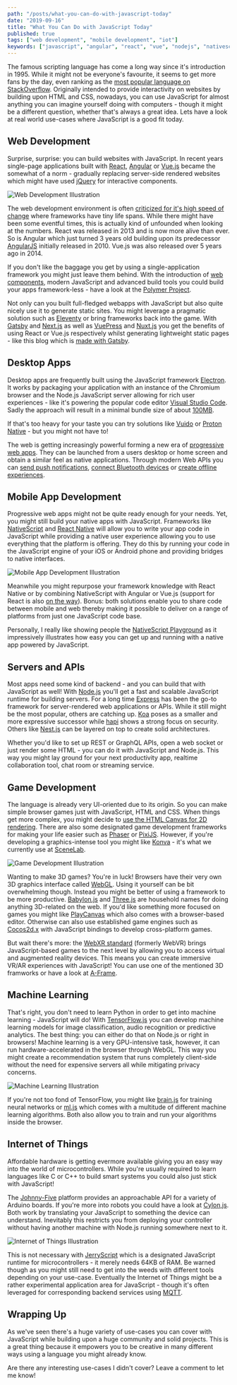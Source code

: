 ```yaml
---
path: "/posts/what-you-can-do-with-javascript-today"
date: "2019-09-16"
title: "What You Can Do with JavaScript Today"
published: true
tags: ["web development", "mobile development", "iot"]
keywords: ["javascript", "angular", "react", "vue", "nodejs", "nativescript", "react native", "what is javascript used for", "html", "css"]
---
```


The famous scripting language has come a long way since it's
introduction in 1995. While it might not be everyone's favourite, it
seems to get more fans by the day, even ranking as the
[most popular
language on StackOverflow](https://insights.stackoverflow.com/survey/2019#technology).
Originally intended to provide interactivity on websites by building
upon HTML and CSS, nowadays, you can use JavaScript for almost anything
you can imagine yourself doing with computers - though it might be a
different question, whether that's always a great idea. Lets have a look
at real world use-cases where JavaScript is a good fit today.

## Web Development

Surprise, surprise: you can build websites with JavaScript. In recent
years single-page applications built with
[React](https://reactjs.org/),
[Angular](https://angular.io/) or
[Vue.js](https://vuejs.org/) became the somewhat of a norm - gradually
replacing server-side rendered websites which might have used
[jQuery](https://jquery.com/) for interactive components.

![Web Development Illustration](frameworks_sm.png)

The web development environment is often
[criticized for it's
high speed of change](https://dayssincelastjavascriptframework.com/)
where frameworks have tiny life spans. While there might have been some
eventful times, this is actually kind of unfounded when looking at the
numbers. React was released in 2013 and is now more alive than ever. So
is Angular which just turned 3 years old building upon its predecessor
[AngularJS](https://angularjs.org/) initially released in 2010. Vue.js
was also released over 5 years ago in 2014.

If you don't like the baggage you get by using a single-application
framework you might just leave them behind. With the introduction of
[web components](https://developer.mozilla.org/en-US/docs/Web/Web_Components),
modern JavaScript and advanced build tools you could build your apps
framework-less - have a look at the
[Polymer Project](https://www.polymer-project.org/).
 
Not only can you built full-fledged webapps with JavaScript but also
quite nicely use it to generate static sites. You might leverage a
pragmatic solution such as
[Eleventy](https://www.11ty.io/) or bring frameworks back into the game.
With
[Gatsby](https://www.gatsbyjs.org/) and
[Next.js](https://nextjs.org/) as well as
[VuePress](https://vuepress.vuejs.org/) and
[Nuxt.js](https://nuxtjs.org/) you get the benefits of using React or
Vue.js respectively whilst generating lightweight static pages - like
this blog which is
[made with Gatsby](https://github.com/nilsmehlhorn/blog).

## Desktop Apps

Desktop apps are frequently built using the JavaScript framework
[Electron](https://electronjs.org/). It works by packaging your
application with an instance of the Chromium browser and the Node.js
JavaScript server allowing for rich user experiences - like it's
powering the popular code editor
[Visual Studio Code](https://code.visualstudio.com/). Sadly the approach
will result in a minimal bundle size of about
[100MB](https://github.com/electron/electron/issues/2003).

If that's too heavy for your taste you can try solutions like
[Vuido](https://vuido.mimec.org/) or
[Proton Native](https://proton-native.js.org/) - but you might not have
to!

The web is getting increasingly powerful forming a new era of
[progressive web apps](https://developers.google.com/web/progressive-web-apps).
They can be launched from a users desktop or home screen and obtain a
similar feel as native applications. Through modern Web APIs you can
[send push
notifications](https://developer.mozilla.org/en-US/docs/Web/API/Push_API),
[connect Bluetooth devices](https://developer.mozilla.org/en-US/docs/Web/API/Web_Bluetooth_API)
or
[create offline experiences](https://developer.mozilla.org/en-US/docs/Web/API/Service_Worker_API).

## Mobile App Development

Progressive web apps might not be quite ready enough for your needs.
Yet, you might still build your native apps with JavaScript. Frameworks
like
[NativeScript](https://www.nativescript.org/) and
[React Native](https://facebook.github.io/react-native/) will allow you
to write your app code in JavaScript while providing a native user
experience allowing you to use everything that the platform is offering.
They do this by running your code in the JavaScript engine of your iOS
or Android phone and providing bridges to native interfaces. 

![Mobile App Development Illustration](mobile_prototyping_sm.png)

Meanwhile you might repurpose your framework knowledge with React Native
or by combining NativeScript with Angular or Vue.js (support for React
is also 
[on the way](https://github.com/shirakaba/react-nativescript)). Bonus:
both solutions enable you to share code between mobile and web thereby
making it possible to deliver on a range of platforms from just one
JavaScript code base.

Personally, I really like showing people the
[NativeScript Playground](https://play.nativescript.org/) as it
impressively illustrates how easy you can get up and running with a
native app powered by JavaScript.

## Servers and APIs

Most apps need some kind of backend - and you can build that with
JavaScript as well! With
[Node.js](https://nodejs.org/en/) you'll get a fast and scalable
JavaScript runtime for building servers. For a long time
[Express](http://expressjs.com/) has been the go-to framework for
server-rendered web applications or APIs. While it still might be the
most popular, others are catching up.
[Koa](https://koajs.com/) poses as a smaller and more expressive
successor while
[hapi](https://hapi.dev/) shows a strong focus on security. Others like
[Nest.js](https://nestjs.com/) can be layered on top to create solid
architectures.

Whether you'd like to set up REST or GraphQL APIs, open a web socket or
just render some HTML - you can do it with JavaScript and Node.js. This
way you might lay ground for your next productivity app, realtime
collaboration tool, chat room or streaming service.

## Game Development

The language is already very UI-oriented due to its origin. So you can
make simple browser games just with JavaScript, HTML and CSS. When
things get more complex, you might decide to
[use the HTML Canvas for
2D rendering](https://developer.mozilla.org/en-US/docs/Games/Tutorials/2D_Breakout_game_pure_JavaScript).
There are also some designated game development frameworks for making
your life easier such as
[Phaser](http://phaser.io/) or
[PixiJS](https://www.pixijs.com/). However, if you're developing a
graphics-intense tool you might like
[Konva](https://konvajs.org/) - it's what we currently use at
[SceneLab](https://scenelab.io/).

![Game Development Illustration](ninja_sm.png)

Wanting to make 3D games? You're in luck! Browsers have their very own
3D graphics interface called
[WebGL](https://developer.mozilla.org/en-US/docs/Web/API/WebGL_API).
Using it yourself can be bit overwhelming though. Instead you might be
better of using a framework to be more productive.
[Babylon.js](https://www.babylonjs.com/) and
[Three.js](https://threejs.org/) are household names for doing anything
3D-related on the web. If you'd like something more focused on games you
might like
[PlayCanvas](https://playcanvas.com) which also comes with a
browser-based editor. Otherwise can also use established game engines
such as
[Cocos2d.x](https://cocos2d-x.org/cocos2dx) with JavaScript bindings to
develop cross-platform games.

But wait there's more: the
[WebXR standard](https://developer.mozilla.org/en-US/docs/Web/API/WebXR_Device_API)
(formerly WebVR) brings JavaScript-based games to the next level by
allowing you to access virtual and augmented reality devices. This means
you can create immersive VR/AR experiences with JavaScript! You can use
one of the mentioned 3D framworks or have a look at
[A-Frame](https://aframe.io/).

## Machine Learning

That's right, you don't need to learn Python in order to get into
machine learning - JavaScript will do! With
[TensorFlow.js](https://www.tensorflow.org/js) you can develop machine
learning models for image classification, audio recognition or
predictive analytics. The best thing: you can either do that on Node.js
or right in browsers! Machine learning is a very GPU-intensive task,
however, it can run hardware-accelerated in the browser through WebGL.
This way you might create a recommendation system that runs completely
client-side without the need for expensive servers all while mitigating
privacy concerns.

![Machine Learning Illustration](predictive_analytics_sm.png)

If you're not too fond of TensorFlow, you might like
[brain.js](https://github.com/BrainJS/brain.js) for training neural
networks or
[ml.js](https://github.com/mljs/ml) which comes with a multitude of
different machine learning algorithms. Both also allow you to train and
run your algorithms inside the browser.

## Internet of Things

Affordable hardware is getting evermore available giving you an easy way
into the world of microcontrollers. While you're usually required to
learn languages like C or C++ to build smart systems you could also just
stick with JavaScript!

The
[Johnny-Five](http://johnny-five.io/) platform provides an approachable
API for a variety of Arduino boards. If you're more into robots you
could have a look at
[Cylon,js](https://cylonjs.com/). Both work by translating your
JavaScript to something the device can understand. Inevitably this
restricts you from deploying your controller without having another machine with
Node.js running somewhere next to it.

![Internet of Things Illustration](connected_world_sm.png)

This is not necessary with
[JerryScript](https://jerryscript.net/) which is a designated JavaScript
runtime for microcontrollers - it merely needs 64KB of RAM. Be warned
though as you might still need to get into the weeds with different
tools depending on your use-case. Eventually the Internet of Things might be a rather
experimental application area for JavaScript - though it's often leveraged for corresponding backend services using [MQTT](https://github.com/mqttjs/MQTT.js).

## Wrapping Up

As we've seen there's a huge variety of use-cases you can cover with
JavaScript while building upon a huge community and solid projects. This
is a great thing because it empowers you to be creative in many
different ways using a language you might already know.

Are there any interesting use-cases I didn't cover? Leave a comment to
let me know!

